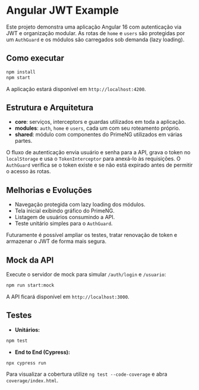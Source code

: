# Angular JWT Example

Este projeto demonstra uma aplicação Angular 16 com autenticação via JWT e organização modular. As rotas de `home` e `users` são protegidas por um `AuthGuard` e os módulos são carregados sob demanda (lazy loading).

## Como executar

```bash
npm install
npm start
```

A aplicação estará disponível em `http://localhost:4200`.

## Estrutura e Arquitetura

- **core**: serviços, interceptors e guardas utilizados em toda a aplicação.
- **modules**: `auth`, `home` e `users`, cada um com seu roteamento próprio.
- **shared**: módulo com componentes do PrimeNG utilizados em várias partes.

O fluxo de autenticação envia usuário e senha para a API, grava o token no `localStorage` e usa o `TokenInterceptor` para anexá-lo às requisições. O `AuthGuard` verifica se o token existe e se não está expirado antes de permitir o acesso às rotas.

## Melhorias e Evoluções

- Navegação protegida com lazy loading dos módulos.
- Tela inicial exibindo gráfico do PrimeNG.
- Listagem de usuários consumindo a API.
- Teste unitário simples para o `AuthGuard`.

Futuramente é possível ampliar os testes, tratar renovação de token e armazenar o JWT de forma mais segura.

## Mock da API

Execute o servidor de mock para simular `/auth/login` e `/usuario`:

```bash
npm run start:mock
```

A API ficará disponível em `http://localhost:3000`.

## Testes

- **Unitários:**

```bash
npm test
```

- **End to End (Cypress):**

```bash
npx cypress run
```

Para visualizar a cobertura utilize `ng test --code-coverage` e abra `coverage/index.html`.
